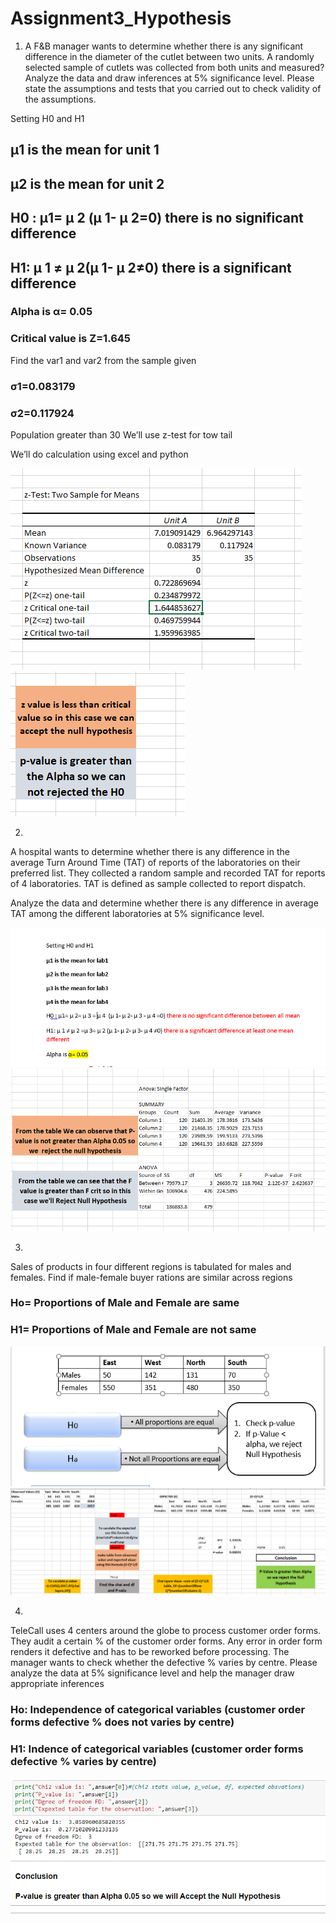 # Assignment3_Hypothesis
1)
     A F&B manager wants to determine whether there is any significant difference in the diameter of the cutlet between two units. A randomly selected sample of cutlets was collected from both units and measured? Analyze the data and draw inferences at 5% significance level. Please state the assumptions and tests that you carried out to check validity of the assumptions.


Setting H0 and H1
## µ1 is the mean for unit 1
## µ2 is the mean for unit 2
## H0 : µ1= µ 2 (µ 1- µ 2=0) there is no significant difference
## H1: µ 1 ≠ µ 2(µ 1- µ 2≠0) there is a significant difference
### Alpha is α= 0.05
### Critical value is  Z=1.645
Find the var1 and var2 from the sample given 
### σ1=0.083179
### σ2=0.117924
Population greater than 30 We’ll use z-test for tow tail 

We’ll do calculation using excel and python 

 ![](image/excel.PNG)
 ![](image/1PNG.PNG)
 
2)
A hospital wants to determine whether there is any difference in the average Turn Around Time (TAT) of reports of the laboratories on their preferred list. They collected a random sample and recorded TAT for reports of 4 laboratories. TAT is defined as sample collected to report dispatch.
   
  Analyze the data and determine whether there is any difference in average TAT among the different laboratories at 5% significance level.

![](image/h0.PNG)
![](image/1.PNG)


3)

Sales of products in four different regions is tabulated for males and females. Find if male-female buyer rations are similar across regions
### Ho= Proportions of Male and Female are same
### H1= Proportions of Male and Female are not same
![](image/3.PNG)
![](image/3_1.PNG)
      

4)
TeleCall uses 4 centers around the globe to process customer order forms. They audit a certain %  of the customer order forms. Any error in order form renders it defective and has to be reworked before processing.  The manager wants to check whether the defective %  varies by centre. Please analyze the data at 5% significance level and help the manager draw appropriate inferences


### Ho: Independence of categorical variables (customer order forms defective % does not varies by centre) 
### H1: Indence of categorical variables (customer order forms defective % varies by centre)

![](image/44.PNG)
